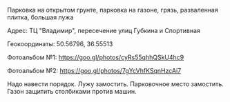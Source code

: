 
Парковка на открытом грунте, парковка на газоне, грязь, разваленная плитка, большая лужа 

Адрес: ТЦ "Владимир", пересечение улиц Губкина и Спортивная

Геокоординаты: 50.56796, 36.55513

Фотоальбом №1: https://goo.gl/photos/cyRs55qhhQSkU4hc9

Фотоальбом №2: https://goo.gl/photos/7gYcVhfKSqnHzcAi7

Надо навести порядок. Лужу замостить. Парковочное место замостить. Газон защитить столбиками против машин.
